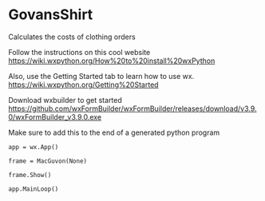 # GovansShirt
Calculates the costs of clothing orders

Follow the instructions on this cool website
https://wiki.wxpython.org/How%20to%20install%20wxPython

Also, use the Getting Started tab to learn how to use wx.
https://wiki.wxpython.org/Getting%20Started

Download wxbuilder to get started
https://github.com/wxFormBuilder/wxFormBuilder/releases/download/v3.9.0/wxFormBuilder_v3.9.0.exe

Make sure to add this to the end of a generated python program
```
app = wx.App()

frame = MacGuvon(None)

frame.Show()

app.MainLoop()
```
